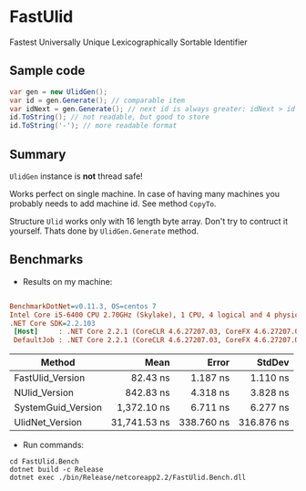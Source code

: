 # FastUlid
Fastest Universally Unique Lexicographically Sortable Identifier

## Sample code

```cs
var gen = new UlidGen();
var id = gen.Generate(); // comparable item
var idNext = gen.Generate(); // next id is always greater: idNext > id
id.ToString(); // not readable, but good to store
id.ToString('-'); // more readable format
```

## Summary

`UlidGen` instance is **not** thread safe!

Works perfect on single machine.
In case of having many machines you probably needs to add machine id.
See method `CopyTo`.

Structure `Ulid` works only with 16 length byte array.
Don't try to contruct it yourself.
Thats done by `UlidGen.Generate` method.

## Benchmarks

 * Results on my machine:

 ``` ini

BenchmarkDotNet=v0.11.3, OS=centos 7
Intel Core i5-6400 CPU 2.70GHz (Skylake), 1 CPU, 4 logical and 4 physical cores
.NET Core SDK=2.2.103
  [Host]     : .NET Core 2.2.1 (CoreCLR 4.6.27207.03, CoreFX 4.6.27207.03), 64bit RyuJIT
  DefaultJob : .NET Core 2.2.1 (CoreCLR 4.6.27207.03, CoreFX 4.6.27207.03), 64bit RyuJIT

```
|             Method |         Mean |      Error |     StdDev |
|------------------- |-------------:|-----------:|-----------:|
|   FastUlid_Version |     82.43 ns |   1.187 ns |   1.110 ns |
|      NUlid_Version |    842.83 ns |   4.318 ns |   3.828 ns |
| SystemGuid_Version |  1,372.10 ns |   6.711 ns |   6.277 ns |
|    UlidNet_Version | 31,741.53 ns | 338.760 ns | 316.876 ns |


 * Run commands:
 
 ```
 cd FastUlid.Bench
 dotnet build -c Release
 dotnet exec ./bin/Release/netcoreapp2.2/FastUlid.Bench.dll
 ```